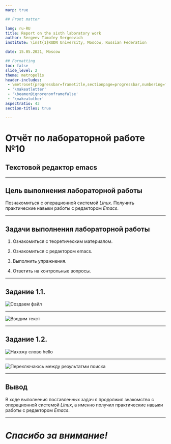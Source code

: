 ```yaml
---
marp: true

## Front matter

lang: ru-RU
title: Report on the sixth laboratory work
author: Sergeev Timofey Sergeevich
institute: \inst{1}RUDN University, Moscow, Russian Federation

date: 15.05.2021, Moscow

## Formatting
toc: false
slide_level: 2
theme: metropolis
header-includes: 
 - \metroset{progressbar=frametitle,sectionpage=progressbar,numbering=fraction}
 - '\makeatletter'
 - '\beamer@ignorenonframefalse'
 - '\makeatother'
aspectratio: 43
section-titles: true

---
```


# Отчёт по лабораторной работе №10
## Текстовой редактор emacs

---

## Цель выполнения лабораторной работы

Познакомиться с операционной системой *Linux*. Получить практические навыки работы с редактором *Emacs*.

---

## Задачи выполнения лабораторной работы

1. Ознакомиться с теоретическим материалом.

2. Ознакомиться с редактором emacs.

3. Выполнить упражнения.

4. Ответить на контрольные вопросы.

---

## Задание 1.1. 

![Создаем файл](imagesforlw№10/image3.jpg) 

---

![Вводим текст](imagesforlw№10/image4.jpg) 

---

## Задание 1.2. 

![Нахожу слово hello](imagesforlw№10/image22.jpg)

---

![Переключаюсь между результатми поиска](imagesforlw№10/image24.jpg)

---

## Вывод

В ходе выполнения поставленных задач я продолжил знакомство с операционной системой *Linux*, а именно получил практические навыки работы с редактором *Emacs*.

---

# ***Спасибо за внимание!***

